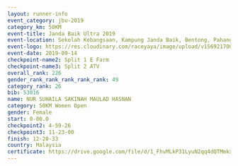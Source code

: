 ```yaml
---
layout: runner-info 
event_category: jbu-2019 
category_km: 50KM 
event-title: Janda Baik Ultra 2019 
event-location: Sekolah Kebangsaan, Kampung Janda Baik, Bentong, Pahang, Malaysia 
event-logo: https://res.cloudinary.com/raceyaya/image/upload/v1569217009/logo/janda-baik_vch1pc.jpg 
event-date: 2019-09-14 
checkpoint-name2: Split 1 E Farm 
checkpoint-name3: Split 2 ATV 
overall_rank: 226
gender_rank_rank_rank_rank_rank: 49
category_rank: 26
bib: 53016
name: NUR SUHAILA SAKINAH MAULAD HASNAN
category: 50KM Women Open
gender: Female
start: 0-00.0
checkpoint2: 4-59-26
checkpoint3: 11-23-00
finish: 12-20-33
country: Malaysia
certificate: https://drive.google.com/file/d/1_FhvMLkP31LyuN2qq4dQTMmkx7LpdmWH/view?usp=sharing
---
```

